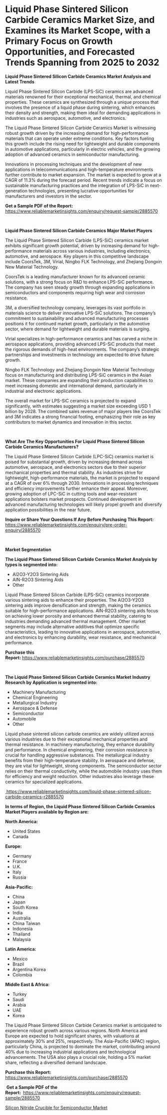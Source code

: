 <p><h1>Liquid Phase Sintered Silicon Carbide Ceramics Market Size, and Examines its Market Scope, with a Primary Focus on Growth Opportunities, and Forecasted Trends Spanning from 2025 to 2032</h1></p><p><strong>Liquid Phase Sintered Silicon Carbide Ceramics Market Analysis and Latest Trends</strong></p>
<p><p>Liquid Phase Sintered Silicon Carbide (LPS-SiC) ceramics are advanced materials renowned for their exceptional mechanical, thermal, and chemical properties. These ceramics are synthesized through a unique process that involves the presence of a liquid phase during sintering, which enhances their density and strength, making them ideal for demanding applications in industries such as aerospace, automotive, and electronics. </p><p>The Liquid Phase Sintered Silicon Carbide Ceramics Market is witnessing robust growth driven by the increasing demand for high-performance materials that can operate under extreme conditions. Key factors fueling this growth include the rising need for lightweight and durable components in automotive applications, particularly in electric vehicles, and the growing adoption of advanced ceramics in semiconductor manufacturing. </p><p>Innovations in processing techniques and the development of new applications in telecommunications and high-temperature environments further contribute to market expansion. The market is expected to grow at a CAGR of 11.3% during the forecast period. Recent trends indicate a focus on sustainable manufacturing practices and the integration of LPS-SiC in next-generation technologies, presenting lucrative opportunities for manufacturers and investors in the sector.</p></p>
<p><strong>Get a Sample PDF of the Report:&nbsp;</strong> <a href="https://www.reliablemarketinsights.com/enquiry/request-sample/2885570?utm_campaign=2669&utm_medium=2&utm_source=Github&utm_content=ia&utm_term=13032025&utm_id=liquid-phase-sintered-silicon-carbide-ceramics">https://www.reliablemarketinsights.com/enquiry/request-sample/2885570</a></p>
<p>&nbsp;</p>
<p><strong>Liquid Phase Sintered Silicon Carbide Ceramics Major Market Players</strong></p>
<p><p>The Liquid Phase Sintered Silicon Carbide (LPS-SiC) ceramics market exhibits significant growth potential, driven by increasing demand for high-performance materials across various industries, including electronics, automotive, and aerospace. Key players in this competitive landscape include CoorsTek, 3M, Virial, Ningbo FLK Technology, and Zhejiang Dongxin New Material Technology.</p><p>CoorsTek is a leading manufacturer known for its advanced ceramic solutions, with a strong focus on R&D to enhance LPS-SiC performance. The company has seen steady growth through expanding applications in semiconductors and components requiring high wear and corrosion resistance.</p><p>3M, a diversified technology company, leverages its vast portfolio in materials science to deliver innovative LPS-SiC solutions. The company’s commitment to sustainability and advanced manufacturing processes positions it for continued market growth, particularly in the automotive sector, where demand for lightweight and durable materials is surging.</p><p>Virial specializes in high-performance ceramics and has carved a niche in aerospace applications, providing advanced LPS-SiC products that meet the rigorous demands of high-heat environments. The company’s strategic partnerships and investments in technology are expected to drive future growth.</p><p>Ningbo FLK Technology and Zhejiang Dongxin New Material Technology focus on manufacturing and distributing LPS-SiC ceramics in the Asian market. These companies are expanding their production capabilities to meet increasing domestic and international demand, particularly in industrial and electronic applications.</p><p>The overall market for LPS-SiC ceramics is projected to expand significantly, with estimates suggesting a market size exceeding USD 1 billion by 2028. The combined sales revenue of major players like CoorsTek and 3M indicates a strong financial footing, emphasizing their role as key contributors to market dynamics and innovation in this sector.</p></p>
<p>&nbsp;</p>
<p><strong>What Are The Key Opportunities For Liquid Phase Sintered Silicon Carbide Ceramics Manufacturers?</strong></p>
<p><p>The Liquid Phase Sintered Silicon Carbide (LPC-SiC) ceramics market is poised for substantial growth, driven by increasing demand across automotive, aerospace, and electronics sectors due to their superior mechanical properties and thermal stability. As industries strive for lightweight, high-performance materials, the market is projected to expand at a CAGR of over 6% through 2030. Innovations in processing techniques and efficiency improvements further enhance their appeal. Moreover, growing adoption of LPC-SiC in cutting tools and wear-resistant applications bolsters market prospects. Continued development in advanced manufacturing technologies will likely propel growth and diversify application possibilities in the near future.</p></p>
<p><strong>Inquire or Share Your Questions If Any Before Purchasing This Report:</strong> <a href="https://www.reliablemarketinsights.com/enquiry/pre-order-enquiry/2885570?utm_campaign=2669&utm_medium=2&utm_source=Github&utm_content=ia&utm_term=13032025&utm_id=liquid-phase-sintered-silicon-carbide-ceramics">https://www.reliablemarketinsights.com/enquiry/pre-order-enquiry/2885570</a></p>
<p>&nbsp;</p>
<p><strong>Market Segmentation</strong></p>
<p><strong>The Liquid Phase Sintered Silicon Carbide Ceramics Market Analysis by types is segmented into:</strong></p>
<p><ul><li>Al2O3-Y2O3 Sintering Aids</li><li>AlN-R2O3 Sintering Aids</li><li>Other</li></ul></p>
<p><p>Liquid Phase Sintered Silicon Carbide (LPS-SiC) ceramics incorporate various sintering aids to enhance their properties. The Al2O3-Y2O3 sintering aids improve densification and strength, making the ceramics suitable for high-performance applications. AlN-R2O3 sintering aids focus on achieving lower porosity and enhanced thermal stability, catering to industries demanding advanced thermal management. Other market segments may include alternative additives that optimize specific characteristics, leading to innovative applications in aerospace, automotive, and electronics by enhancing durability, wear resistance, and mechanical performance.</p></p>
<p><strong>Purchase this Report:&nbsp;</strong><a href="https://www.reliablemarketinsights.com/purchase/2885570?utm_campaign=2669&utm_medium=2&utm_source=Github&utm_content=ia&utm_term=13032025&utm_id=liquid-phase-sintered-silicon-carbide-ceramics">https://www.reliablemarketinsights.com/purchase/2885570</a></p>
<p>&nbsp;</p>
<p><strong>The Liquid Phase Sintered Silicon Carbide Ceramics Market Industry Research by Application is segmented into:</strong></p>
<p><ul><li>Machinery Manufacturing</li><li>Chemical Engineering</li><li>Metallurgical Industry</li><li>Aerospace & Defense</li><li>Semiconductor</li><li>Automobile</li><li>Other</li></ul></p>
<p><p>Liquid phase sintered silicon carbide ceramics are widely utilized across various industries due to their exceptional mechanical properties and thermal resistance. In machinery manufacturing, they enhance durability and performance. In chemical engineering, their corrosion resistance is crucial for handling aggressive substances. The metallurgical industry benefits from their high-temperature stability. In aerospace and defense, they are vital for lightweight, strong components. The semiconductor sector relies on their thermal conductivity, while the automobile industry uses them for efficiency and weight reduction. Other industries also leverage these ceramics for specialized applications.</p></p>
<p><a href="https://www.reliablemarketinsights.com/liquid-phase-sintered-silicon-carbide-ceramics-r2885570?utm_campaign=2669&utm_medium=2&utm_source=Github&utm_content=ia&utm_term=13032025&utm_id=liquid-phase-sintered-silicon-carbide-ceramics">&nbsp;https://www.reliablemarketinsights.com/liquid-phase-sintered-silicon-carbide-ceramics-r2885570</a></p>
<p><strong>In terms of Region, the Liquid Phase Sintered Silicon Carbide Ceramics Market Players available by Region are:</strong></p>
<p>
    <p> <strong> North America: </strong>
        <ul>
            <li>United States</li>
            <li>Canada</li>
        </ul>
        </p> 
    <p> <strong> Europe: </strong>
        <ul>
            <li>Germany</li>
            <li>France</li>
            <li>U.K.</li>
            <li>Italy</li>
            <li>Russia</li>
        </ul>
        </p> 
    <p> <strong> Asia-Pacific: </strong>
        <ul>
            <li>China</li>
            <li>Japan</li>
            <li>South Korea</li>
            <li>India</li>
            <li>Australia</li>
            <li>China Taiwan</li>
            <li>Indonesia</li>
            <li>Thailand</li>
            <li>Malaysia</li>
        </ul>
        </p> 
    <p> <strong> Latin America: </strong>
        <ul>
            <li>Mexico</li>
            <li>Brazil</li>
            <li>Argentina Korea</li>
            <li>Colombia</li>
        </ul>
        </p> 
    <p> <strong> Middle East & Africa: </strong>
        <ul>
            <li>Turkey</li>
            <li>Saudi</li>
            <li>Arabia</li>
            <li>UAE</li>
            <li>Korea</li>
        </ul>
    </p>
    </p>
<p><p>The Liquid Phase Sintered Silicon Carbide Ceramics market is anticipated to experience robust growth across various regions. North America and Europe are expected to hold significant shares, with valuations at approximately 30% and 25%, respectively. The Asia-Pacific (APAC) region, particularly China, is projected to dominate the market, contributing around 40% due to increasing industrial applications and technological advancements. The USA also plays a crucial role, holding a 5% market share, reflecting a diversified demand landscape.</p></p>
<p><strong>Purchase this Report: </strong><a href="https://www.reliablemarketinsights.com/purchase/2885570?utm_campaign=2669&utm_medium=2&utm_source=Github&utm_content=ia&utm_term=13032025&utm_id=liquid-phase-sintered-silicon-carbide-ceramics">https://www.reliablemarketinsights.com/purchase/2885570</a></p>
<p>&nbsp;<strong>Get a Sample PDF of the Report:&nbsp;&nbsp;</strong><a href="https://www.reliablemarketinsights.com/enquiry/request-sample/2885570?utm_campaign=2669&utm_medium=2&utm_source=Github&utm_content=ia&utm_term=13032025&utm_id=liquid-phase-sintered-silicon-carbide-ceramics">https://www.reliablemarketinsights.com/enquiry/request-sample/2885570</a></p>
<p><strong></strong></p>
<p><p><a href="https://github.com/qetelosooya/Market-Research-Report-List-1/blob/main/silicon-nitride-crucible-for-semiconductor-market.md?utm_campaign=2669&utm_medium=2&utm_source=Github&utm_content=ia&utm_term=13032025&utm_id=liquid-phase-sintered-silicon-carbide-ceramics">Silicon Nitride Crucible for Semiconductor Market</a></p></p>
